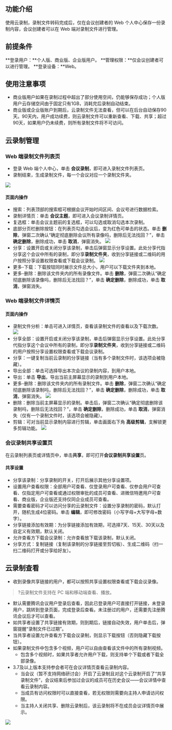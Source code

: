 ## 功能介绍
使用云录制，录制文件转码完成后，仅在会议创建者的 Web 个人中心保存一份录制内容，会议创建者可以在 Web 端对录制文件进行管理。

## 前提条件
**登录用户：**个人版、商业版、企业版用户。
**管理权限：**仅会议创建者可以进行管理。
**登录设备：**Web。

## 使用注意事项
- 商业版用户如果在录制过程中超出了部分使用空间，仍能够保存成功；个人版用户云存储空间由于固定只有1GB，消耗完后录制自动结束。
- 商业版或企业版账户到期后，云录制文件无法查看，但可以在后台自动保存90天。90天内，用户成功续费，则云录制文件可以重新查看、下载、共享；超过90天，如果用户仍未续费，则所有录制文件将不可访问。

## 云录制管理
### Web 端录制文件列表页
- 登录 Web 端个人中心，单击 **会议录制**，即可进入录制文件列表页。
- 录制结束，生成录制文件，每一个会议对应一个录制文件夹。

![](https://qcloudimg.tencent-cloud.cn/raw/54e303d12b5348dc081256aad2f741b5.png)

#### 页面内操作
- 搜索：列表顶部的搜索框可根据会议开始时间区间、会议号进行数据检索。
- 录制详情页：单击 **会议主题**，即可进入会议录制详情页。
- 复选框：单击会议主题前的复选框，可以勾选或取消勾选本次录制。
- 底部分页栏删除按钮：在列表页勾选会议后，变为红色可单击的状态。单击 **删除**，弹窗二次确认“确定彻底删除会议所有录像吗，删除后无法找回？”，单击 **确定删除**，删除成功，单击 **取消**，弹窗消失。
![](https://qcloudimg.tencent-cloud.cn/raw/8faccf82381bbf7aaf3e18897d68846f.png)
- 分享：设置开启或关闭分享该录制，单击后弹窗显示分享设置。此处分享代指分享这个会议中所有的录制，即分享**录制文件夹**，收到分享链接或二维码的用户按照分享设置权限查看或下载会议录制。
![](https://qcloudimg.tencent-cloud.cn/raw/5e4e1fd113cd65676d3c855a15bebfcd.png)
- 更多-下载：下载按钮同时展示文件总大小，用户可以下载文件夹到本地。
- 更多-删除：删除该文件夹内的所有录像文件。单击 **删除**，弹窗二次确认“确定彻底删除该录像吗，删除后无法找回？”，单击 **确定删除**，删除成功，单击 **取消**，弹窗消失。


### Web 端录制文件详情页 
#### 页面内操作
- 录制文件分析：单击可进入详情页，查看该录制文件的查看以及下载次数。
![](https://qcloudimg.tencent-cloud.cn/raw/2582872d9ed24db46b69ef945f0df62f.png)
- 分享全部：设置开启或关闭分享该录制，单击后弹窗显示分享设置。此处分享代指分享这个会议中所有的录制，即分享**录制文件夹**，收到分享链接或二维码的用户按照分享设置权限查看或下载会议录制。
- 分享：一键复制当前云录制的分享链接（当有多个录制文件时，该选项会被隐藏）。
- 导出全部：单击可选择导出本次会议的录制内容，到用户本地。
- 导出：单击 **导出**，导出当前主屏幕显示的录制到用户本地。
- 更多-删除：删除该文件夹内的所有录制文件。单击 **删除**，弹窗二次确认“确定彻底删除该录制吗，删除后无法找回？”，单击 **确定删除**，删除成功，单击 **取消**，弹窗消失。
![](https://qcloudimg.tencent-cloud.cn/raw/452a6fbc2925b2a2d9b5f490a1c5e7c5.png)
- 删除：删除当前主屏幕显示的录制。单击后，弹窗二次确认“确定彻底删除该录制吗，删除后无法找回？”，单击 **确定删除**，删除成功，单击 **取消**，弹窗消失（仅有一个录制文件时，该选项会被隐藏）。
- 剪辑：可对当前显示录制内容进行剪辑，单击画面右下角 **高级剪辑**，支解锁更多剪辑功能。
![](https://qcloudimg.tencent-cloud.cn/raw/44b99855997dec6d25c2b36dfb1ca39e.png)

### 会议录制共享设置页
在云录制列表页或详情页中，单击**共享**，即可打开**会议录制共享设置**页。

#### 共享设置
- 分享该录制：分享录制的开关，打开后展示其他分享设置项。
- 设置用户查看权限：全部用户可查看、仅登录用户可查看、仅参会用户可查看、仅指定用户可查看或通过权限审批的成员可查看、进微信特邀用户可查看、商业版，企业版还支持仅同企业成员可查看。
- 需要查看密码才可以访问分享的云录制文件：设置分享录制的密码，默认打开，随机生成4位密码。单击 **编辑**，即可修改密码（小写字母+大写字母+数字）。
- 分享链接添加有效期：为分享链接添加有效期，可选择7天、15天、30天以及自定义有效期，默认关闭。
- 允许查看方下载会议录制：允许查看放下载该录制，默认关闭。
- 分享方式：复制链接（复制该录制的分享链接至剪切板）、生成二维码（扫一扫二维码打开或分享给好友）。


## 云录制查看
- 收到录像共享链接的用户，都可以按照共享设置权限查看或下载会议录像。
>?云录制文件支持在 PC 端和移动端查看、播放。
- 默认需要腾讯会议用户登录后查看，因此已登录用户可直接打开链接，未登录用户，跳转到登录页面，完成登录后查看。未注册过的用户，还需要先注册腾讯会议后才可以查看。
- 如共享者设置了共享链接有效期，则到期后，链接自动失效，用户单击后，弹窗提醒“录制文件已过期”。
- 当共享者设置允许查看方下载会议录制，则显示下载按钮（否则隐藏下载按钮）。
- 如果录制文件中包含多个视频，用户可以自由查看该文件中的所有录制视频。
	- 包含多个视频时，如果共享者允许用户下载，则支持单个下载或者下载全部录像。
- 3.7及以上版本支持参会者可在会议详情页查看云录制内容。
  - 当会议（暂不支持网络研讨会）开启了云录制且对这个云录制开启了“共享录制文件”，会议结束后参加过会议的成员可在历史会议——会议详情中查看云录制内容。
  - 当成员有访问权限时可以直接查看，若无权限则需要向主持人申请访问权限。
  - 当主持人关闭共享、删除云录制后，该云录制将不在成员会议详情页中展示。

![](https://qcloudimg.tencent-cloud.cn/raw/ad03d6778bb72c004f21522157ca311a.png)
